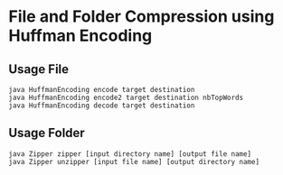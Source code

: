 File and Folder Compression using Huffman Encoding
===============

Usage File
-----

    java HuffmanEncoding encode target destination
    java HuffmanEncoding encode2 target destination nbTopWords
    java HuffmanEncoding decode target destination



Usage Folder
-----

    java Zipper zipper [input directory name] [output file name]
    java Zipper unzipper [input file name] [output directory name]

